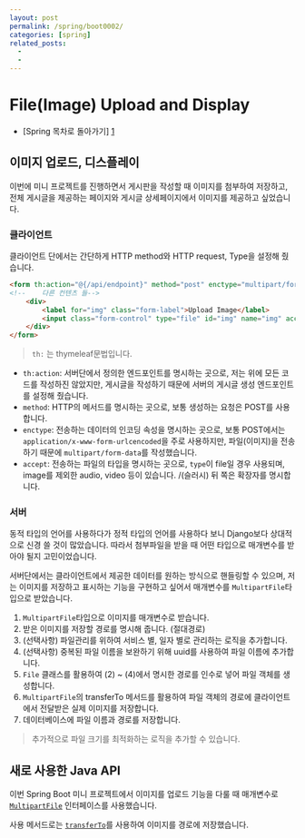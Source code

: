 ```yaml
---
layout: post
permalink: /spring/boot0002/
categories: [spring]
related_posts:
  -
  - 
---
```


# File(Image) Upload and Display


- [Spring 목차로 돌아가기] [1]

[1]: https://aminsc.github.io/spring/


## 이미지 업로드, 디스플레이
이번에 미니 프로젝트를 진행하면서 게시판을 작성할 때 이미지를 첨부하여 저장하고, 전체 게시글을 제공하는 페이지와 게시글 상세페이지에서 이미지를 제공하고 싶었습니다.

### 클라이언트
클라이언트 단에서는 간단하게 HTTP method와 HTTP request, Type을 설정해 줬습니다.

~~~html
<form th:action="@{/api/endpoint}" method="post" enctype="multipart/form-data">
<!--    다른 컨텐츠 들-->
    <div>
        <label for="img" class="form-label">Upload Image</label>
        <input class="form-control" type="file" id="img" name="img" accept="image/*">
    </div>
</form>
~~~
> `th:` 는 thymeleaf문법입니다.
- `th:action`: 서버단에서 정의한 엔드포인트를 명시하는 곳으로, 저는 위에 모든 코드를 작성하진 않았지만, 게시글을 작성하기 때문에 서버의 게시글 생성 엔드포인트를 설정해 줬습니다.
- `method`: HTTP의 메서드를 명시하는 곳으로, 보통 생성하는 요청은 POST를 사용합니다.
- `enctype`: 전송하는 데이터의 인코딩 속성을 명시하는 곳으로, 보통 POST에서는 `application/x-www-form-urlcencoded`을 주로 사용하지만, 파일(이미지)을 전송하기 때문에 `multipart/form-data`를 작성했습니다.
- `accept`: 전송하는 파일의 타입을 명시하는 곳으로, `type`이 file일 경우 사용되며, image를 제외한 audio, video 등이 있습니다. /(슬러시) 뒤 쪽은 확장자를 명시합니다.

### 서버
동적 타입의 언어를 사용하다가 정적 타입의 언어를 사용하다 보니 Django보다 상대적으로 신경 쓸 것이 많았습니다.
따라서 첨부파일을 받을 때 어떤 타입으로 매개변수를 받아야 될지 고민이었습니다.

서버단에서는 클라이언트에서 제공한 데이터를 원하는 방식으로 핸들링할 수 있으며, 
저는 이미지를 저장하고 표시하는 기능을 구현하고 싶어서 매개변수를 `MultipartFile`타입으로 받았습니다.

1. `MultipartFile`타입으로 이미지를 매개변수로 받습니다.
2. 받은 이미지를 저장할 경로를 명시해 줍니다. (절대경로)
3. (선택사항) 파일관리를 위하여 서비스 별, 일자 별로 관리하는 로직을 추가합니다.
4. (선택사항) 중복된 파일 이름을 보완하기 위해 uuid를 사용하여 파일 이름에 추가합니다.
5. `File` 클래스를 활용하여 (2) ~ (4)에서 명시한 경로를 인수로 넣어 파일 객체를 생성합니다.
6. `MultipartFile`의 transferTo 메서드를 활용하여 파일 객체의 경로에 클라이언트에서 전달받은 실제 이미지를 저장합니다.
7. 데이터베이스에 파일 이름과 경로를 저장합니다.

> 추가적으로 파일 크기를 최적화하는 로직을 추가할 수 있습니다.


## 새로 사용한 Java API
이번 Spring Boot 미니 프로젝트에서 이미지를 업로드 기능을 다룰 때 매개변수로 [`MultipartFile`](https://docs.spring.io/spring-framework/docs/current/javadoc-api/org/springframework/web/multipart/MultipartFile.html#transferTo(java.io.File)) 인터페이스를 사용했습니다.

사용 메서드로는 [`transferTo`](https://docs.spring.io/spring-framework/docs/current/javadoc-api/org/springframework/web/multipart/MultipartFile.html#transferTo(java.io.File))를 사용하여 이미지를 경로에 저장했습니다.

